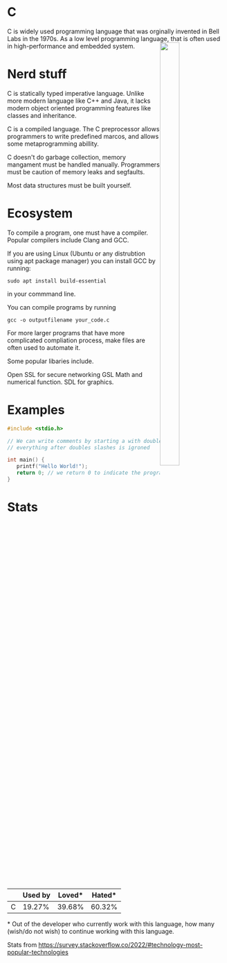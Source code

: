 # C

C is widely used programming language that was orginally invented in Bell Labs in the 1970s. 
As a low level programming language, that is often used in high-performance and embedded system.
<img style="float: right; width:30%; height:50%; object-fit:contain;" src="https://upload.wikimedia.org/wikipedia/commons/thumb/3/35/The_C_Programming_Language_logo.svg/800px-The_C_Programming_Language_logo.svg.png">

# Nerd stuff
C is statically typed imperative language. Unlike more modern language like C++ and Java, it lacks modern object oriented programming features like classes and inheritance. 

C is a compiled language. 
The C preprocessor allows programmers to write predefined marcos, and allows some metaprogramming abillity.

C doesn't do garbage collection, memory mangament must be handled manually. Programmers must be caution of memory leaks and segfaults.

Most data structures must be built yourself.

# Ecosystem

To compile a program, one must have a compiler. Popular compilers include Clang and GCC.

If you are using Linux (Ubuntu or any distrubtion using apt package manager) you can install GCC by running:
```
sudo apt install build-essential
```
in your commmand line.

You can compile programs by running
```
gcc -o outputfilename your_code.c
```

For more larger programs that have more complicated compliation process, make files are often used to automate it. 

Some popular libaries include.

Open SSL for secure networking
GSL Math and numerical function.
SDL for graphics.

# Examples
```c
#include <stdio.h>

// We can write comments by starting a with double slashes
// everything after doubles slashes is igroned

int main() {
   printf("Hello World!");
   return 0; // we return 0 to indicate the program has executed without error
}
```

# Stats

|           | Used by | Loved*| Hated*|
|-----------| ------- |--     | --    |
| C      | 19.27%    | 39.68% | 60.32% |

\* Out of the developer who currently work with this language, how many (wish/do not wish) to continue working with this language. 

Stats from https://survey.stackoverflow.co/2022/#technology-most-popular-technologies